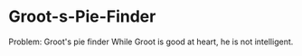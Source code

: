 # Groot-s-Pie-Finder
Problem: Groot's pie finder While Groot is good at heart, he is not intelligent.
